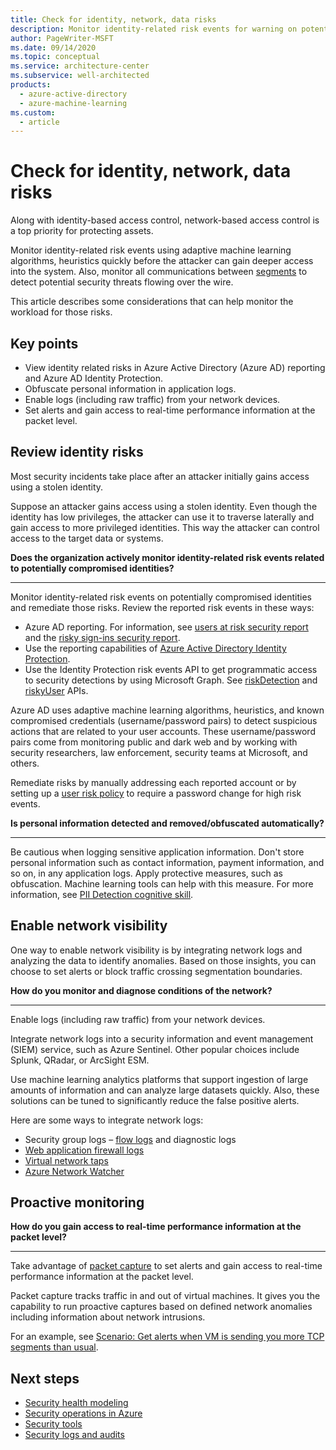 ```yaml
---
title: Check for identity, network, data risks
description: Monitor identity-related risk events for warning on potentially compromised identities and remediate those risks.
author: PageWriter-MSFT
ms.date: 09/14/2020
ms.topic: conceptual
ms.service: architecture-center
ms.subservice: well-architected
products:
  - azure-active-directory
  - azure-machine-learning
ms.custom:
  - article
---
```


# Check for identity, network, data risks

Along with identity-based access control, network-based access control is a top priority for protecting assets. 

Monitor identity-related risk events using adaptive machine learning algorithms, heuristics quickly before the attacker can gain deeper access into the system. Also, monitor all communications between [segments](design-network-segmentation.md) to detect potential security threats flowing over the wire. 

This article describes some considerations that can help monitor the workload for those risks.

## Key points
- View identity related risks in Azure Active Directory (Azure AD) reporting and Azure AD Identity Protection.
- Obfuscate personal information in application logs.
- Enable logs (including raw traffic) from your network devices. 
- Set alerts and gain access to real-time performance information at the packet level. 

## Review identity risks

Most security incidents take place after an attacker initially gains access using a stolen identity. 

Suppose an attacker gains access using a stolen identity. Even though the identity has low privileges, the attacker can use it to traverse laterally and gain access to more privileged identities. This way the attacker can control access to the target data or systems.

**Does the organization actively monitor identity-related risk events related to potentially compromised identities?**
***

Monitor identity-related risk events on potentially compromised identities and remediate those risks. 
Review the reported risk events in these ways:

- Azure AD reporting. For information, see [users at risk security report](/azure/active-directory/reports-monitoring/concept-user-at-risk) and the [risky sign-ins security report](/azure/active-directory/reports-monitoring/concept-risky-sign-ins).
- Use the reporting capabilities of [Azure Active Directory Identity Protection](/azure/active-directory/active-directory-identityprotection).
- Use the Identity Protection risk events API to get programmatic access to security detections by using Microsoft Graph. See [riskDetection](/graph/api/resources/riskdetection?view=graph-rest-1.0&preserve-view=true) and [riskyUser](/graph/api/resources/riskyuser?view=graph-rest-1.0&preserve-view=true) APIs.

Azure AD uses adaptive machine learning algorithms, heuristics, and known compromised credentials (username/password pairs) to detect suspicious actions that are related to your user accounts. These username/password pairs come from monitoring public and dark web and by working with security researchers, law enforcement, security teams at Microsoft, and others. 

Remediate risks by manually addressing each reported account or by setting up a [user risk policy](/azure/active-directory/identity-protection/howto-user-risk-policy) to require a password change for high risk events. 

**Is personal information detected and removed/obfuscated automatically?**
***

Be cautious when logging sensitive application information. Don't store  personal information such as contact information, payment information, and so on, in any application logs. Apply protective measures, such as obfuscation. Machine learning tools can help with this measure. For more information, see [PII Detection cognitive skill](/azure/search/cognitive-search-skill-pii-detection).

## Enable network visibility

One way to enable network visibility is by integrating network logs and analyzing the data to identify anomalies. Based on those insights, you can choose to set alerts or block traffic crossing segmentation boundaries.

**How do you monitor and diagnose conditions of the network?** 
***

Enable logs (including raw traffic) from your network devices. 

Integrate network logs into a security information and event management (SIEM) service, such as Azure Sentinel. Other popular choices include Splunk, QRadar, or ArcSight ESM.

Use machine learning analytics platforms that support ingestion of large amounts of information and can analyze large datasets quickly. Also, these solutions can be tuned to significantly reduce the false positive alerts. 

Here are some ways to integrate network logs:

- Security group logs – [flow logs](/azure/network-watcher/network-watcher-nsg-flow-logging-portal) and diagnostic logs
- [Web application firewall logs](/azure/application-gateway/application-gateway-diagnostics)
- [Virtual network taps](/azure/virtual-network/virtual-network-tap-overview)
- [Azure Network Watcher](/azure/network-watcher/network-watcher-monitoring-overview)

## Proactive monitoring
**How do you gain access to real-time performance information at the packet level?** 
***

Take advantage of [packet capture](/azure/network-watcher/network-watcher-alert-triggered-packet-capture) to set alerts and gain access to real-time performance information at the packet level. 

Packet capture tracks traffic in and out of virtual machines. It gives you the capability to run proactive captures based on defined network anomalies including information about network intrusions. 

For an example, see [Scenario: Get alerts when VM is sending you more TCP segments than usual](/azure/network-watcher/network-watcher-alert-triggered-packet-capture#scenario).


## Next steps
- [Security health modeling](monitor.md)
- [Security operations in Azure](monitor-security-operations.md)
- [Security tools](monitor-tools.md)
- [Security logs and audits](monitor-audit.md)
